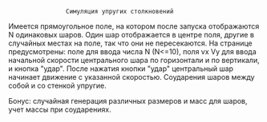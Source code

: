 					Симуляция упругих столкновений
Имеется прямоугольное поле, на котором после запуска отображаются N одинаковых
шаров. Один шар отображается в центре поля, другие в случайных местах на поле,
так что они не пересекаются. На странице предусмотрены: поле для ввода числа N
(N<=10), поля vx Vy для ввода начальной скорости центрального шара по горизонтали
и по вертикали, и кнопка "удар". После нажатия кнопки "удар" центральный шар 
начинает движение с указанной скоростью. Соударения шаров между собой и со 
стенкой упругие.

Бонус: случайная генерация различных размеров и масс для шаров, учет массы при соударениях.